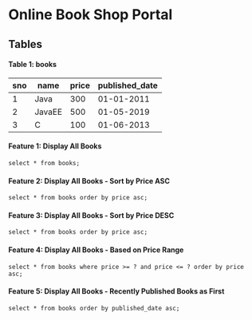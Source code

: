 # Online Book Shop Portal

## Tables

#### Table 1: books

| sno | name | price | published_date | 
| --- | ---  | --- | --- |
| 1 | Java | 300 | 01-01-2011 |
| 2 | JavaEE | 500 | 01-05-2019 |
| 3 | C | 100 | 01-06-2013 |

#### Feature 1: Display All Books
`
select * from books;
`

#### Feature 2: Display All Books - Sort by Price ASC
`
select * from books order by price asc;
`

#### Feature 3: Display All Books - Sort by Price DESC
`
select * from books order by price asc;
`

#### Feature 4: Display All Books - Based on Price Range
`
select * from books where price >= ? and price <= ? order by price asc;
`

#### Feature 5: Display All Books - Recently Published Books as First
`
select * from books order by published_date asc;
`
